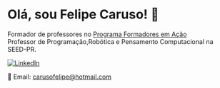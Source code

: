 # Olá, sou Felipe Caruso! 👋

Formador de professores no [Programa Formadores em Ação](https://www.educacao.pr.gov.br/formadores_acao)  
Professor de Programação,Robótica e Pensamento Computacional na SEED-PR.

[![LinkedIn](https://img.shields.io/badge/LinkedIn-Perfil-blue)](https://www.linkedin.com/in/felipe-carusoo/)

📧 Email: carusofelipe@hotmail.com

